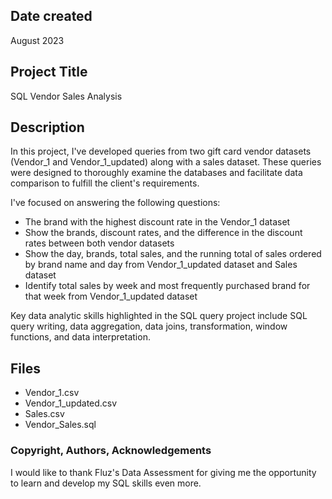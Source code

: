 ## Date created

August 2023

## Project Title

SQL Vendor Sales Analysis

## Description

In this project, I've developed queries from two gift card vendor datasets (Vendor_1 and Vendor_1_updated) along with a sales dataset. These queries were designed to thoroughly examine the databases and facilitate data comparison to fulfill the client's requirements.

I've focused on answering the following questions: 

* The brand with the highest discount rate in the Vendor_1 dataset
* Show the brands, discount rates, and the difference in the discount rates between both vendor datasets
* Show the day, brands, total sales, and the running total of sales ordered by brand name and day from Vendor_1_updated dataset and Sales dataset
* Identify total sales by week and most frequently purchased brand for that week from Vendor_1_updated dataset


Key data analytic skills highlighted in the SQL query project include SQL query writing, data aggregation, data joins, transformation, window functions, and data interpretation.

## Files 

- Vendor_1.csv
- Vendor_1_updated.csv
- Sales.csv
- Vendor_Sales.sql


### Copyright, Authors, Acknowledgements

I would like to thank Fluz's Data Assessment for giving me the opportunity to learn and develop my SQL skills even more.




